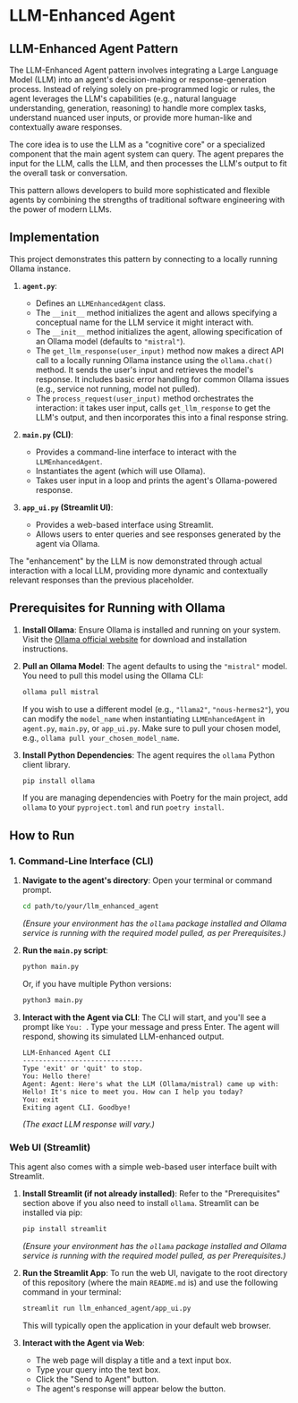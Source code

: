 # LLM-Enhanced Agent

## LLM-Enhanced Agent Pattern

The LLM-Enhanced Agent pattern involves integrating a Large Language Model (LLM) into an agent's decision-making or response-generation process. Instead of relying solely on pre-programmed logic or rules, the agent leverages the LLM's capabilities (e.g., natural language understanding, generation, reasoning) to handle more complex tasks, understand nuanced user inputs, or provide more human-like and contextually aware responses.

The core idea is to use the LLM as a "cognitive core" or a specialized component that the main agent system can query. The agent prepares the input for the LLM, calls the LLM, and then processes the LLM's output to fit the overall task or conversation.

This pattern allows developers to build more sophisticated and flexible agents by combining the strengths of traditional software engineering with the power of modern LLMs.

## Implementation

This project demonstrates this pattern by connecting to a locally running Ollama instance.

1.  **`agent.py`**:
    *   Defines an `LLMEnhancedAgent` class.
    *   The `__init__` method initializes the agent and allows specifying a conceptual name for the LLM service it might interact with.
    *   The `__init__` method initializes the agent, allowing specification of an Ollama model (defaults to `"mistral"`).
    *   The `get_llm_response(user_input)` method now makes a direct API call to a locally running Ollama instance using the `ollama.chat()` method. It sends the user's input and retrieves the model's response. It includes basic error handling for common Ollama issues (e.g., service not running, model not pulled).
    *   The `process_request(user_input)` method orchestrates the interaction: it takes user input, calls `get_llm_response` to get the LLM's output, and then incorporates this into a final response string.

2.  **`main.py` (CLI)**:
    *   Provides a command-line interface to interact with the `LLMEnhancedAgent`.
    *   Instantiates the agent (which will use Ollama).
    *   Takes user input in a loop and prints the agent's Ollama-powered response.

3.  **`app_ui.py` (Streamlit UI)**:
    *   Provides a web-based interface using Streamlit.
    *   Allows users to enter queries and see responses generated by the agent via Ollama.

The "enhancement" by the LLM is now demonstrated through actual interaction with a local LLM, providing more dynamic and contextually relevant responses than the previous placeholder.

## Prerequisites for Running with Ollama

1.  **Install Ollama**:
    Ensure Ollama is installed and running on your system. Visit the [Ollama official website](https://ollama.com/) for download and installation instructions.

2.  **Pull an Ollama Model**:
    The agent defaults to using the `"mistral"` model. You need to pull this model using the Ollama CLI:
    ```bash
    ollama pull mistral
    ```
    If you wish to use a different model (e.g., `"llama2"`, `"nous-hermes2"`), you can modify the `model_name` when instantiating `LLMEnhancedAgent` in `agent.py`, `main.py`, or `app_ui.py`. Make sure to pull your chosen model, e.g., `ollama pull your_chosen_model_name`.

3.  **Install Python Dependencies**:
    The agent requires the `ollama` Python client library.
    ```bash
    pip install ollama
    ```
    If you are managing dependencies with Poetry for the main project, add `ollama` to your `pyproject.toml` and run `poetry install`.

## How to Run

### 1. Command-Line Interface (CLI)

1.  **Navigate to the agent's directory**:
    Open your terminal or command prompt.
    ```bash
    cd path/to/your/llm_enhanced_agent
    ```
    *(Ensure your environment has the `ollama` package installed and Ollama service is running with the required model pulled, as per Prerequisites.)*

2.  **Run the `main.py` script**:
    ```bash
    python main.py
    ```
    Or, if you have multiple Python versions:
    ```bash
    python3 main.py
    ```

3.  **Interact with the Agent via CLI**:
    The CLI will start, and you'll see a prompt like `You: `. Type your message and press Enter. The agent will respond, showing its simulated LLM-enhanced output.
    ```
    LLM-Enhanced Agent CLI
    ------------------------------
    Type 'exit' or 'quit' to stop.
    You: Hello there!
    Agent: Agent: Here's what the LLM (Ollama/mistral) came up with: Hello! It's nice to meet you. How can I help you today?
    You: exit
    Exiting agent CLI. Goodbye!
    ```
    *(The exact LLM response will vary.)*

### Web UI (Streamlit)

This agent also comes with a simple web-based user interface built with Streamlit.

1.  **Install Streamlit (if not already installed)**:
    Refer to the "Prerequisites" section above if you also need to install `ollama`. Streamlit can be installed via pip:
    ```bash
    pip install streamlit
    ```
    *(Ensure your environment has the `ollama` package installed and Ollama service is running with the required model pulled, as per Prerequisites.)*

2.  **Run the Streamlit App**:
    To run the web UI, navigate to the root directory of this repository (where the main `README.md` is) and use the following command in your terminal:
    ```bash
    streamlit run llm_enhanced_agent/app_ui.py
    ```
    This will typically open the application in your default web browser.

3.  **Interact with the Agent via Web**:
    *   The web page will display a title and a text input box.
    *   Type your query into the text box.
    *   Click the "Send to Agent" button.
    *   The agent's response will appear below the button.
